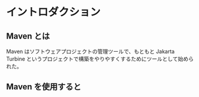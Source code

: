 # イントロダクション

## Maven とは
Maven はソフトウェアプロジェクトの管理ツールで、もともと Jakarta Turbine というプロジェクトで構築をやりやすくするためにツールとして始められた。

## Maven を使用すると
